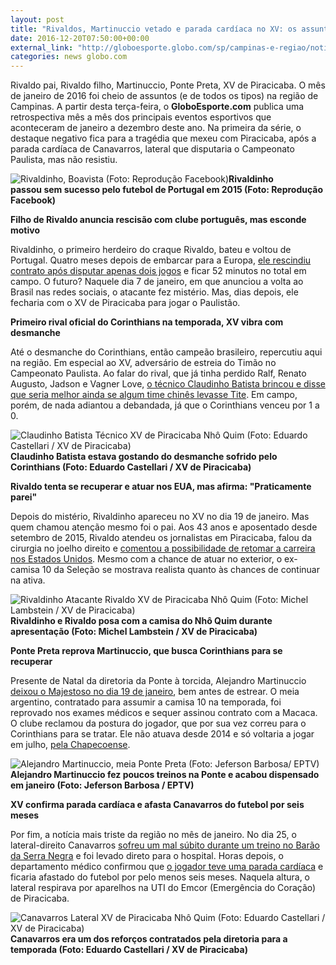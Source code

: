 ```yaml
---
layout: post
title: "Rivaldos, Martinuccio vetado e parada cardíaca no XV: os assuntos de janeiro"
date: 2016-12-20T07:50:00+00:00
external_link: "http://globoesporte.globo.com/sp/campinas-e-regiao/noticia/2016/12/rivaldos-martinuccio-vetado-e-parada-cardiaca-no-xv-os-assuntos-de-janeiro.html"
categories: news globo.com
---
```

Rivaldo pai, Rivaldo filho, Martinuccio, Ponte Preta, XV de Piracicaba. O mês de janeiro de 2016 foi cheio de assuntos (e de todos os tipos) na região de Campinas. A partir desta terça-feira, o **GloboEsporte.com** publica uma retrospectiva mês a mês dos principais eventos esportivos que aconteceram de janeiro a dezembro deste ano. Na primeira da série, o destaque negativo fica para a tragédia que mexeu com Piracicaba, após a parada cardíaca de Canavarros, lateral que disputaria o Campeonato Paulista, mas não resistiu.

 ![Rivaldinho, Boavista (Foto: Reprodução Facebook)](http://s2.glbimg.com/G8WwcUQwRPmuxM3JLtzfV73XtrE=/167x0:858x914/300x397/s.glbimg.com/es/ge/f/original/2015/08/31/rivaldinho.2.jpg "Rivaldinho, Boavista (Foto: Reprodução Facebook)")**Rivaldinho passou&nbsp;sem sucesso pelo futebol de Portugal em 2015 (Foto: Reprodução Facebook)**

**Filho de Rivaldo anuncia rescisão com clube português, mas esconde motivo**

Rivaldinho, o primeiro herdeiro do craque Rivaldo, bateu e voltou de Portugal. Quatro meses depois de embarcar para a Europa, [ele rescindiu contrato após disputar apenas dois jogos](http://globoesporte.globo.com/sp/campinas-e-regiao/futebol/noticia/2016/01/filho-de-rivaldo-anuncia-rescisao-com-clube-portugues-mas-esconde-motivo.html) e ficar 52 minutos no total em campo. O futuro? Naquele dia 7 de janeiro, em que anunciou a volta ao Brasil nas redes sociais, o atacante fez mistério. Mas, dias depois, ele fecharia com o XV de Piracicaba para jogar o Paulistão.

**Primeiro rival oficial do Corinthians na temporada, XV vibra com desmanche**

Até o desmanche do Corinthians, então campeão brasileiro, repercutiu aqui na região. Em especial ao XV, adversário de estreia do Timão no Campeonato Paulista. Ao falar do rival, que já tinha perdido Ralf, Renato Augusto, Jadson e Vagner Love, [o técnico Claudinho Batista brincou e disse que seria melhor ainda se algum time chinês levasse Tite](http://globoesporte.globo.com/sp/campinas-e-regiao/noticia/2016/01/primeiro-rival-oficial-do-corinthians-na-temporada-xv-vibra-com-desmanche.html). Em campo, porém, de nada adiantou a debandada, já que o Corinthians venceu por 1 a 0.

 ![Claudinho Batista Técnico XV de Piracicaba Nhô Quim (Foto: Eduardo Castellari / XV de Piracicaba)](http://s2.glbimg.com/hqj7Dfb4HdmVqQqyRHVCevoKxrQ=/0x157:2000x1143/690x340/s.glbimg.com/es/ge/f/original/2015/09/22/dsc_0016_1_1.jpg "Claudinho Batista Técnico XV de Piracicaba Nhô Quim (Foto: Eduardo Castellari / XV de Piracicaba)")**Claudinho Batista estava gostando do desmanche sofrido pelo Corinthians (Foto: Eduardo Castellari / XV de Piracicaba)**

**Rivaldo tenta se recuperar e atuar nos EUA, mas afirma: "Praticamente parei"**

Depois do mistério, Rivaldinho apareceu no XV no dia 19 de janeiro. Mas quem chamou atenção mesmo foi o pai. Aos 43 anos e aposentado desde setembro de 2015, Rivaldo atendeu os jornalistas em Piracicaba, falou da cirurgia no joelho direito e [comentou a possibilidade de retomar a carreira nos Estados Unidos](http://globoesporte.globo.com/sp/campinas-e-regiao/futebol/noticia/2016/01/rivaldo-tenta-se-recuperar-e-atuar-nos-eua-mas-afirma-praticamente-parei.html). Mesmo com a chance de atuar no exterior, o ex-camisa 10 da Seleção se mostrava realista quanto às chances de continuar na ativa.

 ![Rivaldinho Atacante Rivaldo XV de Piracicaba Nhô Quim (Foto: Michel Lambstein / XV de Piracicaba)](http://s2.glbimg.com/YLBR7CRaWN2bo7_vyCu0qlgu4E4=/0x199:6015x3164/690x340/s.glbimg.com/es/ge/f/original/2016/01/18/dsc_7646.jpg "Rivaldinho Atacante Rivaldo XV de Piracicaba Nhô Quim (Foto: Michel Lambstein / XV de Piracicaba)")**Rivaldinho e Rivaldo posa com a camisa do Nhô Quim&nbsp;durante apresentação (Foto: Michel Lambstein / XV de Piracicaba)**

**Ponte Preta reprova Martinuccio, que busca Corinthians para se recuperar**

Presente de Natal da diretoria da Ponte à torcida, Alejandro Martinuccio [deixou o Majestoso no dia 19 de janeiro](http://globoesporte.globo.com/sp/campinas-e-regiao/futebol/times/ponte-preta/noticia/2016/01/ponte-reprova-martinuccio-e-descarta-assinar-contrato-com-meia-argentino.html), bem antes de estrear. O meia argentino, contratado para assumir a camisa 10 na temporada, foi reprovado nos exames médicos e sequer assinou contrato com a Macaca. O clube reclamou da postura do jogador, que por sua vez correu para o Corinthians para se tratar. Ele não atuava desde 2014 e só voltaria a jogar em julho, [pela Chapecoense](http://globoesporte.globo.com/sc/futebol/times/chapecoense/noticia/2016/07/martinuccio-volta-campo-mata-saudade-e-cre-em-evolucao-na-chape.html).

 ![Alejandro Martinuccio, meia Ponte Preta (Foto: Jeferson Barbosa/ EPTV)](http://s2.glbimg.com/EggVG58Kjspdz_nhjlx13YISYUA=/0x0:1210x596/690x340/s.glbimg.com/es/ge/f/original/2016/01/04/martinuccio.2.jpg "Alejandro Martinuccio, meia Ponte Preta (Foto: Jeferson Barbosa/ EPTV)")**Alejandro Martinuccio fez poucos treinos na Ponte e acabou dispensado em janeiro (Foto: Jeferson Barbosa / EPTV)**

**XV confirma parada cardíaca e afasta Canavarros do futebol por seis meses**

Por fim, a notícia mais triste da região no mês de janeiro. No dia 25, o lateral-direito Canavarros [sofreu um mal súbito durante um treino no Barão da Serra Negra](http://globoesporte.globo.com/sp/campinas-e-regiao/futebol/times/xv-de-piracicaba/noticia/2016/01/lateral-do-xv-de-piracicaba-sofre-mau-subito-durante-treino-quadro-e-estavel.html) e foi levado direto para o hospital. Horas depois, o departamento médico confirmou que [o jogador teve uma parada cardíaca](http://globoesporte.globo.com/sp/campinas-e-regiao/futebol/times/xv-de-piracicaba/noticia/2016/01/xv-confirma-parada-cardiaca-e-afasta-canavarros-do-futebol-por-seis-meses.html) e ficaria afastado do futebol por pelo menos seis meses. Naquela altura, o lateral respirava por aparelhos na UTI do Emcor (Emergência do Coração) de Piracicaba.

 ![Canavarros Lateral XV de Piracicaba Nhô Quim (Foto: Eduardo Castellari / XV de Piracicaba)](http://s2.glbimg.com/O2p6HQz4h3LUB1huXzJl-abmwMs=/0x120:2048x1306/690x400/s.glbimg.com/es/ge/f/original/2016/01/08/12511048_1037702332957443_1941296354_o.jpg "Canavarros Lateral XV de Piracicaba Nhô Quim (Foto: Eduardo Castellari / XV de Piracicaba)")**Canavarros era um dos reforços contratados pela diretoria para a temporada (Foto: Eduardo Castellari / XV de Piracicaba)**

